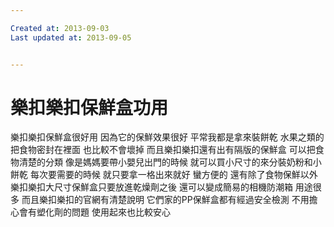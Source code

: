 ```yaml
---

Created at: 2013-09-03
Last updated at: 2013-09-05


---
```


# 樂扣樂扣保鮮盒功用


樂扣樂扣保鮮盒很好用 
因為它的保鮮效果很好 
平常我都是拿來裝餅乾 水果之類的 
把食物密封在裡面 也比較不會壞掉 
而且樂扣樂扣還有出有隔版的保鮮盒 
可以把食物清楚的分類 
像是媽媽要帶小嬰兒出門的時候 
就可以買小尺寸的來分裝奶粉和小餅乾 
每次要需要的時候 
就只要拿一格出來就好 蠻方便的 
還有除了食物保鮮以外 
樂扣樂扣大尺寸保鮮盒只要放進乾燥劑之後 
還可以變成簡易的相機防潮箱 用途很多 
而且樂扣樂扣的官網有清楚說明 
它們家的PP保鮮盒都有經過安全檢測 
不用擔心會有塑化劑的問題 
使用起來也比較安心

